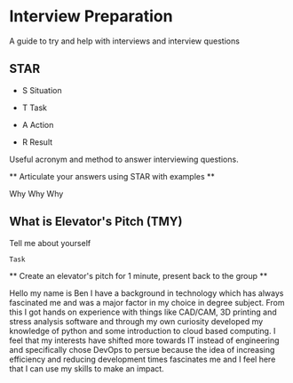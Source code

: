 # Interview Preparation
A guide to try and help with interviews and interview questions

## STAR
- S Situation

- T Task

- A Action

- R Result

Useful acronym and method to answer interviewing questions.

** Articulate your answers using STAR with examples **

Why Why Why

## What is Elevator's Pitch (TMY)
Tell me about yourself

```
Task
```
** Create an elevator's pitch for 1 minute, present back to the group **

Hello my name is Ben I have a background in technology which has always fascinated me and was a major factor in my choice in degree subject. From this I got hands on experience with things like 
CAD/CAM, 3D printing and stress analysis software and through my own curiosity developed my knowledge of python and some introduction to cloud based computing.
I feel that my interests have shifted more towards IT instead of engineering and specifically chose DevOps to persue because the idea of increasing efficiency and reducing development times
fascinates me and I feel here that I can use my skills to make an impact.
 
